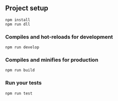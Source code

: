 ## Project setup
```
npm install
npm run dll
```

### Compiles and hot-reloads for development
```
npm run develop
```

### Compiles and minifies for production
```
npm run build
```

### Run your tests
```
npm run test
```
